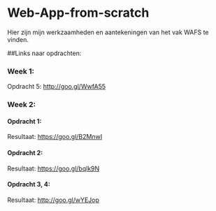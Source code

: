 # Web-App-from-scratch

Hier zijn mijn werkzaamheden en aantekeningen van het vak WAFS te vinden.


##Links naar opdrachten:

### Week 1:

Opdracht 5: http://goo.gl/WwfA55

### Week 2:

#### Opdracht 1: 

Resultaat: https://goo.gl/B2MnwI

#### Opdracht 2:

Resultaat: https://goo.gl/bqlk9N

#### Opdracht 3, 4:

Resultaat: http://goo.gl/wYEJop
